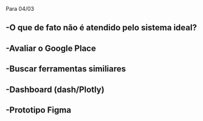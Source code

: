Para 04/03

-O que de fato não é atendido pelo sistema ideal?
-

-Avaliar o Google Place
-

-Buscar ferramentas similiares
-

-Dashboard (dash/Plotly)
-

-Prototipo Figma
-
